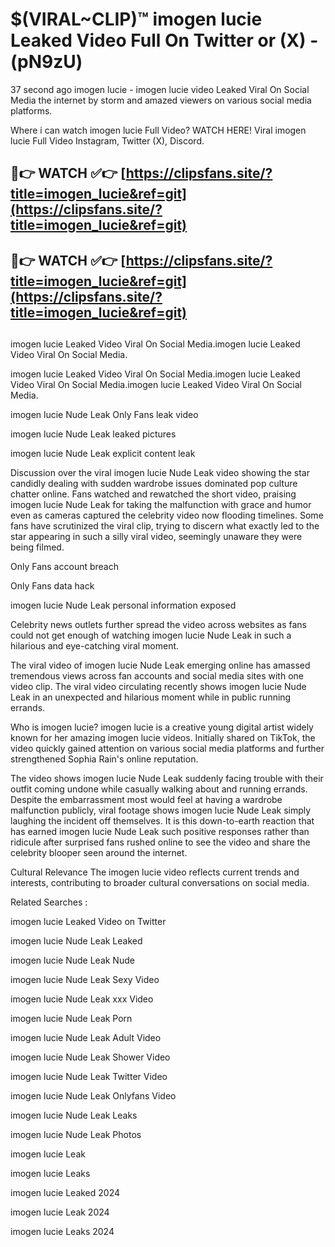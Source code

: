 # $(VIRAL~CLIP)™ imogen lucie Leaked Video Full On Twitter or (X) -(pN9zU)
37 second ago imogen lucie - imogen lucie video Leaked Viral On Social Media the internet by storm and amazed viewers on various social media platforms.

Where i can watch imogen lucie Full Video? WATCH HERE! Viral imogen lucie Full Video Instagram, Twitter (X), Discord.

## 🔴👉 WATCH ✅👉 [https://clipsfans.site/?title=imogen_lucie&ref=git](https://clipsfans.site/?title=imogen_lucie&ref=git)
## 🔴👉 WATCH ✅👉 [https://clipsfans.site/?title=imogen_lucie&ref=git](https://clipsfans.site/?title=imogen_lucie&ref=git)
##
imogen lucie Leaked Video Viral On Social Media.imogen lucie Leaked Video Viral On Social Media.

imogen lucie Leaked Video Viral On Social Media.imogen lucie Leaked Video Viral On Social Media.imogen lucie Leaked Video Viral On Social Media.

imogen lucie Nude Leak Only Fans leak video

imogen lucie Nude Leak leaked pictures

imogen lucie Nude Leak explicit content leak

Discussion over the viral imogen lucie Nude Leak video showing the star candidly dealing with sudden wardrobe issues dominated pop culture chatter online. Fans watched and rewatched the short video, praising imogen lucie Nude Leak for taking the malfunction with grace and humor even as cameras captured the celebrity video now flooding timelines. Some fans have scrutinized the viral clip, trying to discern what exactly led to the star appearing in such a silly viral video, seemingly unaware they were being filmed.


Only Fans account breach

Only Fans data hack

imogen lucie Nude Leak personal information exposed

Celebrity news outlets further spread the video across websites as fans could not get enough of watching imogen lucie Nude Leak in such a hilarious and eye-catching viral moment.


The viral video of imogen lucie Nude Leak emerging online has amassed tremendous views across fan accounts and social media sites with one video clip. The viral video circulating recently shows imogen lucie Nude Leak in an unexpected and hilarious moment while in public running errands.


Who is imogen lucie? imogen lucie is a creative young digital artist widely known for her amazing imogen lucie videos. Initially shared on TikTok, the video quickly gained attention on various social media platforms and further strengthened Sophia Rain's online reputation.

The video shows imogen lucie Nude Leak suddenly facing trouble with their outfit coming undone while casually walking about and running errands. Despite the embarrassment most would feel at having a wardrobe malfunction publicly, viral footage shows imogen lucie Nude Leak simply laughing the incident off themselves. It is this down-to-earth reaction that has earned imogen lucie Nude Leak such positive responses rather than ridicule after surprised fans rushed online to see the video and share the celebrity blooper seen around the internet.

Cultural Relevance The imogen lucie video reflects current trends and interests, contributing to broader cultural conversations on social media.

Related Searches :

imogen lucie Leaked Video on Twitter

imogen lucie Nude Leak Leaked

imogen lucie Nude Leak Nude

imogen lucie Nude Leak Sexy Video

imogen lucie Nude Leak xxx Video

imogen lucie Nude Leak Porn

imogen lucie Nude Leak Adult Video

imogen lucie Nude Leak Shower Video

imogen lucie Nude Leak Twitter Video

imogen lucie Nude Leak Onlyfans Video

imogen lucie Nude Leak Leaks

imogen lucie Nude Leak Photos

imogen lucie Leak

imogen lucie Leaks

imogen lucie Leaked 2024

imogen lucie Leak 2024

imogen lucie Leaks 2024
